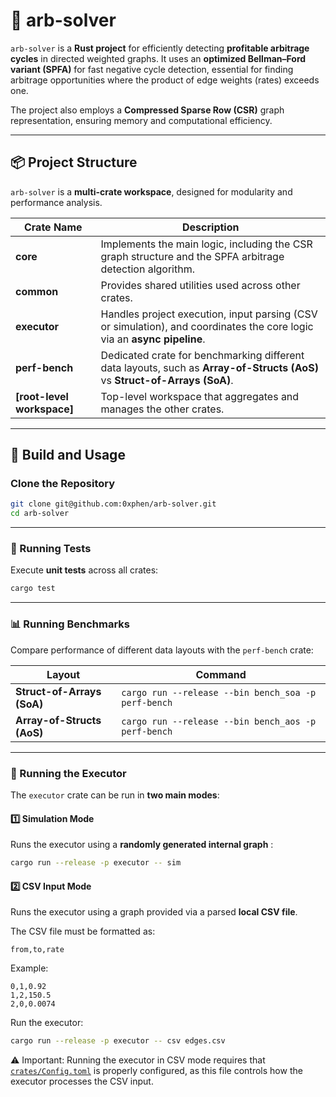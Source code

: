 # 🧮 arb-solver

`arb-solver` is a **Rust project** for efficiently detecting **profitable arbitrage cycles** in directed weighted graphs. It uses an **optimized Bellman–Ford variant (SPFA)** for fast negative cycle detection, essential for finding arbitrage opportunities where the product of edge weights (rates) exceeds one.

The project also employs a **Compressed Sparse Row (CSR)** graph representation, ensuring memory and computational efficiency.

---

## 📦 Project Structure

`arb-solver` is a **multi-crate workspace**, designed for modularity and performance analysis.

| Crate Name                 | Description                                                                                                                |
| -------------------------- | -------------------------------------------------------------------------------------------------------------------------- |
| **core**                   | Implements the main logic, including the CSR graph structure and the SPFA arbitrage detection algorithm.                   |
| **common**                 | Provides shared utilities used across other crates.                                                                        |
| **executor**               | Handles project execution, input parsing (CSV or simulation), and coordinates the core logic via an **async pipeline**.    |
| **perf-bench**             | Dedicated crate for benchmarking different data layouts, such as **Array-of-Structs (AoS)** vs **Struct-of-Arrays (SoA)**. |
| **[root-level workspace]** | Top-level workspace that aggregates and manages the other crates.                                                          |

---

## 🔨 Build and Usage

### Clone the Repository

```bash
git clone git@github.com:0xphen/arb-solver.git
cd arb-solver
```

---

### 🧪 Running Tests

Execute **unit tests** across all crates:

```bash
cargo test
```

---

### 📊 Running Benchmarks

Compare performance of different data layouts with the `perf-bench` crate:

| Layout                     | Command                                             |
| -------------------------- | --------------------------------------------------- |
| **Struct-of-Arrays (SoA)** | `cargo run --release --bin bench_soa -p perf-bench` |
| **Array-of-Structs (AoS)** | `cargo run --release --bin bench_aos -p perf-bench` |

---

### 🚀 Running the Executor

The `executor` crate can be run in **two main modes**:

#### 1️⃣ Simulation Mode

Runs the executor using a **randomly generated internal graph** :

```bash
cargo run --release -p executor -- sim
```

#### 2️⃣ CSV Input Mode

Runs the executor using a graph provided via a parsed **local CSV file**.

The CSV file must be formatted as:

```
from,to,rate
```

Example:

```csv
0,1,0.92
1,2,150.5
2,0,0.0074
```

Run the executor:

```bash
cargo run --release -p executor -- csv edges.csv
```

⚠️ Important: Running the executor in CSV mode requires that [`crates/Config.toml`](crates/Config.toml)
 is properly configured, as this file controls how the executor processes the CSV input.

